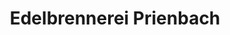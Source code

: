 ---
title: "Edelbrennerei Prienbach"
url: /stubenberg/edelbrennerei-prienbach/
shop: Spirituosen
---